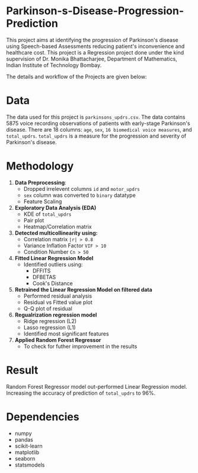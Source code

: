 # **Parkinson-s-Disease-Progression-Prediction**
This project aims at identifying the progression of Parkinson's disease using Speech-based Assessments reducing patient's inconvenience and healthcare cost.
This project is a Regression project done under the kind supervision of Dr. Monika Bhattacharjee, Department of Mathematics, Indian Institute of Technology Bombay. 

The details and workflow of the Projects are given below:

# **Data**
The data used for this project is `parkinsons_updrs.csv`. The data contains 5875 voice recording observations of patients with early-stage Parkinson's disease. There are 18 columns: `age`, `sex`, `16 biomedical voice measures`, and `total_updrs`. `total_updrs` is a measure for the progression and severity of Parkinson's disease.

# **Methodology**
1. **Data Preprocessing**:
   * Dropped irrelevent columns `id` and `motor_updrs`
   * `sex` column was converted to `binary` datatype
   * Feature Scaling
2. **Exploratory Data Analysis (EDA)**
   * KDE of `total_updrs`
   * Pair plot
   * Heatmap/Correlation matrix
3. **Detected multicollinearity using:**
   * Correlation matrix `|r| > 0.8`
   * Variance Inflation Factor `VIF > 10`
   * Condition Number `Cn > 50`
4. **Fitted Linear Regression Model**
   * Identified outliers using:
     - DFFITS
     - DFBETAS
     - Cook's Distance
5. **Retrained the Linear Regression Model on filtered data**
    * Performed residual analysis
    * Residual vs Fitted value plot
    * Q-Q plot of residual
6. **Regualrization regression model**
   * Ridge regression (L2)
   * Lasso regression (L1)
   * Identified most significant features
7. **Applied Random Forest Regressor**
   * To check for futher improvement in the results

# **Result**
Random Forest Regressor model out-performed Linear Regression model. Increasing the accuracy of prediction of `total_updrs` to 96%.
# **Dependencies**
* numpy
* pandas
* scikit-learn
* matplotlib
* seaborn
* statsmodels 
